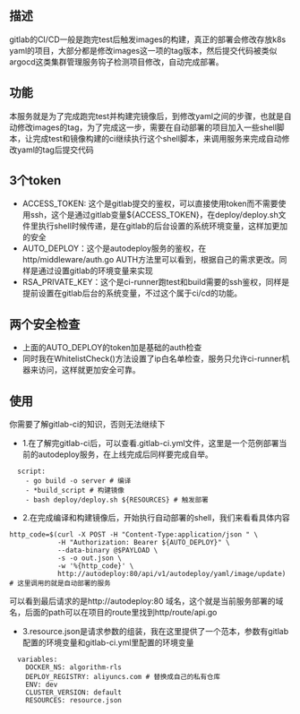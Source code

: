## 描述
gitlab的CI/CD一般是跑完test后触发images的构建，真正的部署会修改存放k8s yaml的项目，大部分都是修改images这一项的tag版本，然后提交代码被类似argocd这类集群管理服务钩子检测项目修改，自动完成部署。

## 功能
本服务就是为了完成跑完test并构建完镜像后，到修改yaml之间的步骤，也就是自动修改images的tag，为了完成这一步，需要在自动部署的项目加入一些shell脚本，让完成test和镜像构建的ci继续执行这个shell脚本，来调用服务来完成自动修改yaml的tag后提交代码

## 3个token
- ACCESS_TOKEN: 这个是gitlab提交的鉴权，可以直接使用token而不需要使用ssh，这个是通过gitlab变量${ACCESS_TOKEN}，在deploy/deploy.sh文件里执行shell时候传递，是在gitlab的后台设置的系统环境变量，这样加更加的安全
- AUTO_DEPLOY：这个是autodeploy服务的鉴权，在http/middleware/auth.go AUTH方法里可以看到，根据自己的需求更改。同样是通过设置gitlab的环境变量来实现
- RSA_PRIVATE_KEY：这个是ci-runner跑test和build需要的ssh鉴权，同样是提前设置在gitlab后台的系统变量，不过这个属于ci/cd的功能。

## 两个安全检查
- 上面的AUTO_DEPLOY的token加是基础的auth检查
- 同时我在WhitelistCheck()方法设置了ip白名单检查，服务只允许ci-runner机器来访问，这样就更加安全可靠。

## 使用
你需要了解gitlab-ci的知识，否则无法继续下
- 1.在了解完gitlab-ci后，可以查看.gitlab-ci.yml文件，这里是一个范例部署当前的autodeploy服务，在上线完成后同样要完成自举。
```shell
  script:
    - go build -o server # 编译
    - *build_script # 构建镜像
    - bash deploy/deploy.sh ${RESOURCES} # 触发部署
```
- 2.在完成编译和构建镜像后，开始执行自动部署的shell，我们来看看具体内容
```shell
http_code=$(curl -X POST -H "Content-Type:application/json " \
            -H "Authorization: Bearer ${AUTO_DEPLOY}" \
            --data-binary @$PAYLOAD \
            -s -o out.json \
            -w '%{http_code}' \
            http://autodeploy:80/api/v1/autodeploy/yaml/image/update) # 这里调用的就是自动部署的服务
```
可以看到最后请求的是http://autodeploy:80 域名，这个就是当前服务部署的域名，后面的path可以在项目的route里找到http/route/api.go
 - 3.resource.json是请求参数的组装，我在这里提供了一个范本，参数有gitlab配置的环境变量和gitlab-ci.yml里配置的环境变量
```shell
  variables:
    DOCKER_NS: algorithm-rls
    DEPLOY_REGISTRY: aliyuncs.com # 替换成自己的私有仓库
    ENV: dev
    CLUSTER_VERSION: default
    RESOURCES: resource.json
```
